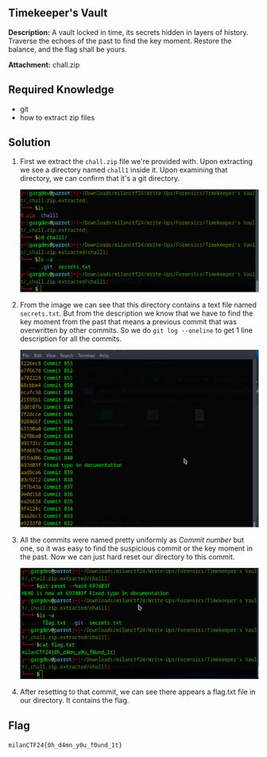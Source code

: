 ## Timekeeper's Vault

**Description:** A vault locked in time, its secrets hidden in layers of history. Traverse the echoes of the past to find the key moment. Restore the balance, and the flag shall be yours.

**Attachment:** chall.zip

## Required Knowledge
 - git
 - how to extract zip files

## Solution
1. First we extract the `chall.zip` file we're provided with. Upon extracting we see a directory named `chall1` inside it. Upon examining that directory, we can confirm that it's a git directory.

   ![contents](contents.png)

2. From the image we can see that this directory contains a text file named `secrets.txt`. But from the description we know that we have to find the key moment from the past that means a previous commit that was overwritten by other commits. So we do `git log --oneline` to get 1 line description for all the commits.

   ![log](log.png)

3. All the commits were named pretty uniformly as *Commit number* but one, so it was easy to find the suspicious commit or the key moment in the past. Now we can just hard reset our directory to this commit.

   ![flag](flag.png)

4. After resetting to that commit, we can see there appears a flag.txt file in our directory. It contains the flag.

## Flag

`milanCTF24{0h_d4mn_y0u_f0und_1t}`

